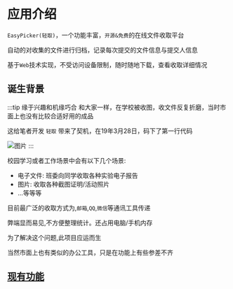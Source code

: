 # 应用介绍

`EasyPicker(轻取)`，一个功能丰富，`开源&免费`的在线文件收取平台

自动的对收集的文件进行归档，记录每次提交的文件信息与提交人信息

基于`Web`技术实现，不受访问设备限制，随时随地下载，查看收取详细情况

## 诞生背景
:::tip 缘于兴趣和机缘巧合
和大家一样，在学校被收图，收文件反复折磨，当时市面上也没有比较合适好用的成品

这给笔者开发 `轻取` 带来了契机，在19年3月28日，码下了第一行代码

![图片](https://img.cdn.sugarat.top/mdImg/MTY1NTU2NDk1NzU3NQ==655564957575)
:::

校园学习或者工作场景中会有以下几个场景:

* 电子文件: 班委向同学收取各种实验电子报告
* 图片: 收取各种截图证明/活动照片
* ...等等等

目前最广泛的收取方式为,`邮箱`,`QQ`,`微信`等通讯工具传递

弊端显而易见,不方便整理统计。还占用电脑/手机内存

为了解决这个问题,此项目应运而生

当然市面上也有类似的办公工具，只是在功能上有些参差不齐

## [现有功能](../feature/index.md)